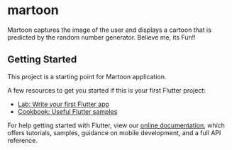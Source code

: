# martoon

Martoon captures the image of the user and displays a cartoon that is predicted by the random number generator. Believe me, its Fun!!

## Getting Started

This project is a starting point for Martoon application.

A few resources to get you started if this is your first Flutter project:

- [Lab: Write your first Flutter app](https://flutter.dev/docs/get-started/codelab)
- [Cookbook: Useful Flutter samples](https://flutter.dev/docs/cookbook)

For help getting started with Flutter, view our
[online documentation](https://flutter.dev/docs), which offers tutorials,
samples, guidance on mobile development, and a full API reference.
